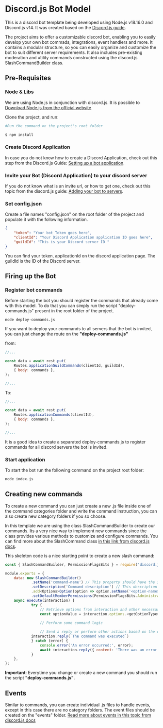 # Discord.js Bot Model

This is a discord bot template being developed using Node.js v18.16.0 and Discord.js v14. It was created based on the [Discord.js guide](https://discord.js.org/).

The project aims to offer a customizable discord bot, enabling you to easily develop your own bot commads, integrations, event handlers and more. It contains a modular structure, so you can easily organize and customize the bot to suit different server requirements. It also includes pre-existing moderation and utility commands constructed using the discord.js SlashCommandBuilder class.

## Pre-Requisites

### Node & Libs
We are using Node.js in conjunction with discord.js. It is possible to [Download Node.js from the official website](https://nodejs.org/en/download).

Clone the project, and run:

```bash
#Run the command on the project's root folder

$ npm install
```

### Create Discord Application
In case you do not know how to create a Discord Application, check out this step from the Discord.js Guide: [Setting up a bot application](https://discordjs.guide/preparations/setting-up-a-bot-application.html#creating-your-bot).

### Invite your Bot (Discord Application) to your discord server
If you do not know what is an invite url, or how to get one, check out this topic from the discord.js guide: [Adding your bot to servers](https://discordjs.guide/preparations/adding-your-bot-to-servers.html#bot-invite-links).

### Set config.json
Create a file names "config.json" on the root folder of the project and populate it with the following information.

```json
{	
	"token": "Your bot Token goes here",
	"clientId": "Your Discord Application application ID goes here",
	"guildId": "This is your Discord server ID "
}
```

You can find your token, applicationId on the discord application page. The guildId is the ID of the Discord server.

## Firing up the Bot

### Register bot commands
Before starting the bot you should register the commands that already come with this model. To do that you can simply run the script "deploy-commands.js" present in the root folder of the project.

```base
node deploy-commands.js
```

If you want to deploy your commands to all servers that the bot is invited, you can just change the route on the **"deploy-commands.js"**

from:

```javascript
//...

const data = await rest.put(
	Routes.applicationGuildCommands(clientId, guildId),
	{ body: commands },
);

//...
```

To:


```javascript
//...

const data = await rest.put(
	Routes.applicationCommands(clientId),
	{ body: commands },
);

//...
```

It is a good idea to create a separated deploy-commands.js to register commands for all discord servers the bot is invited.

### Start application
To start the bot run the following command on the project root folder:

```bash
node index.js
```

## Creating new commands
To create a new command you can just create a new .js file inside one of the command categories folder and write the command instruction, you can also create new category folders if you so choose.

In this template we are using the class SlashCommandBuilder to create our commands. Its a very nice way to implement new commands since the class provides various methods to customize and configure commands. You can find more about the SlashCommand class [in this link from discord.js docs](https://old.discordjs.dev/#/docs/builders/main/class/SlashCommandBuilder).

This skeleton code is a nice starting point to create a new slash command:

```javascript
const { SlashCommandBuilder, PermissionFlagsBits } = require('discord.js');

module.exports = {
	data: new SlashCommandBuilder()
    		.setName('command-name') // This property should have the same name as your .js file (in this example it would be command-name.js)
    		.setDescription('Command description') // This description will appear when the command is called
    		.add<Options>Option(option => option.setName('<option-name>').setDescription('<option-description>').setRequired(true|false)) // Add more options of different types if needed
    		.setDefaultMemberPermissions(PermissionFlagsBits.Administrator), // Permission required to execute (and see) the command
  	async execute(interaction) {
    		try {
      			// Retrieve options from interaction and other necessary data if needed
      			const optionValue = interaction.options.<getOptionType>('option-name');
			
      			// Perform some command logic

      			// Send a reply or perform other actions based on the command logic
			interaction.reply(`The command was executed`)
    		} catch (error) {
      			console.error('An error occurred:', error);
      			await interaction.reply({ content: 'There was an error while running the command.' });
    		}
  	},
};
```

**Important**: Everytime you change or create a new command you should run the script **"deploy-commands.js"**.

## Events
Similar to commands, you can create individual .js files to handle events, except in this case there are no category folders. The event files should be created on the "events" folder. [Read more about events in this topic from discord.js docs](https://old.discordjs.dev/#/docs/discord.js/main/typedef/Events)
